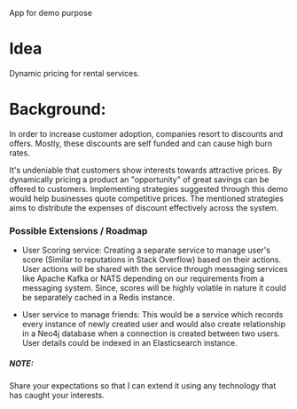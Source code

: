 App for demo purpose
# Idea 
  Dynamic pricing for rental services.

# Background:
  In order to increase customer adoption, companies resort to discounts and offers. Mostly, these discounts are self funded and can cause high burn rates.

  It's undeniable that customers show interests towards attractive prices. By dynamically pricing a product an "opportunity" of great savings can be offered to customers. Implementing strategies suggested through this demo would help businesses quote competitive prices. The mentioned strategies aims to distribute the expenses of discount effectively across the system.

### Possible Extensions / Roadmap
  * User Scoring service:
  Creating a separate service to manage user's score (Similar to reputations in Stack Overflow) based on their actions. User actions will be shared with the service through messaging services like Apache Kafka or NATS depending on our requirements from a messaging system. Since, scores will be highly volatile in nature it could be separately cached in a Redis instance.

  * User service to manage friends:
  This would be a service which records every instance of newly created user and would also create relationship in a Neo4j database when a connection is created between two users. User details could be indexed in an Elasticsearch instance.

##### NOTE: 
Share your expectations so that I can extend it using any technology that has caught your interests.

